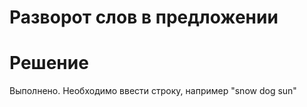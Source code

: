 # Разворот слов в предложении

# Решение
Выполнено. Необходимо ввести строку, например "snow dog sun"